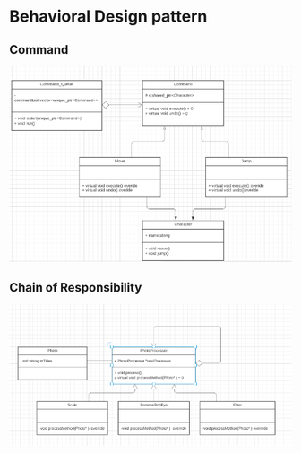 # Behavioral Design pattern 

## Command  


![alt text](https://github.com/hancockyang/cpp_practice/blob/main/Design_Pattern/Behavioral/Command-Game.PNG)


## Chain of Responsibility


![alt text](https://github.com/hancockyang/cpp_practice/blob/main/Design_Pattern/Behavioral/Chain-of-responsibility-photoshop.PNG)